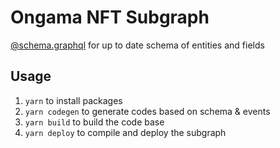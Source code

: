 # Ongama NFT Subgraph

[@schema.graphql](schema.graphql) for up to date schema of entities and fields

## Usage

1. `yarn` to install packages
2. `yarn codegen` to generate codes based on schema & events
3. `yarn build` to build the code base
4. `yarn deploy` to compile and deploy the subgraph 



